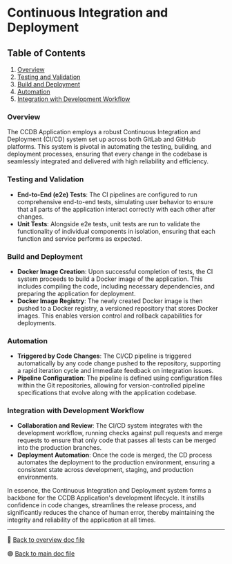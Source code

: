 # Continuous Integration and Deployment

## Table of Contents

1. [Overview](#overview)
2. [Testing and Validation](#testing-and-validation)
3. [Build and Deployment](#build-and-deployment)
4. [Automation](#automation)
5. [Integration with Development Workflow](#integration-with-development-workflow)

### Overview

The CCDB Application employs a robust Continuous Integration and Deployment (CI/CD) system set up across both GitLab and GitHub platforms. This system is pivotal in automating the testing, building, and deployment processes, ensuring that every change in the codebase is seamlessly integrated and delivered with high reliability and efficiency.

### Testing and Validation

-   **End-to-End (e2e) Tests**: The CI pipelines are configured to run comprehensive end-to-end tests, simulating user behavior to ensure that all parts of the application interact correctly with each other after changes.
-   **Unit Tests**: Alongside e2e tests, unit tests are run to validate the functionality of individual components in isolation, ensuring that each function and service performs as expected.

### Build and Deployment

-   **Docker Image Creation**: Upon successful completion of tests, the CI system proceeds to build a Docker image of the application. This includes compiling the code, including necessary dependencies, and preparing the application for deployment.
-   **Docker Image Registry**: The newly created Docker image is then pushed to a Docker registry, a versioned repository that stores Docker images. This enables version control and rollback capabilities for deployments.

### Automation

-   **Triggered by Code Changes**: The CI/CD pipeline is triggered automatically by any code change pushed to the repository, supporting a rapid iteration cycle and immediate feedback on integration issues.
-   **Pipeline Configuration**: The pipeline is defined using configuration files within the Git repositories, allowing for version-controlled pipeline specifications that evolve along with the application codebase.

### Integration with Development Workflow

-   **Collaboration and Review**: The CI/CD system integrates with the development workflow, running checks against pull requests and merge requests to ensure that only code that passes all tests can be merged into the production branches.
-   **Deployment Automation**: Once the code is merged, the CD process automates the deployment to the production environment, ensuring a consistent state across development, staging, and production environments.

In essence, the Continuous Integration and Deployment system forms a backbone for the CCDB Application's development lifecycle. It instills confidence in code changes, streamlines the release process, and significantly reduces the chance of human error, thereby maintaining the integrity and reliability of the application at all times.

---

🔵 [Back to overview doc file](./overview.md)

🟣 [Back to main doc file](../../README.md)
